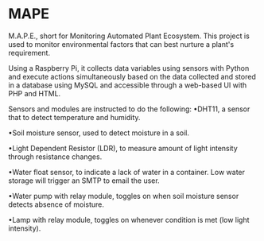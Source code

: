 # MAPE
M.A.P.E., short for Monitoring Automated Plant Ecosystem. This project is used to monitor environmental factors that can best nurture a plant's requirement.

Using a Raspberry Pi, it collects data variables using sensors with Python and execute actions simultaneously based on the data collected and stored in a database using MySQL and accessible through a web-based UI with PHP and HTML.

Sensors and modules are instructed to do the following:
•DHT11, a sensor that to detect temperature and humidity.

•Soil moisture sensor, used to detect moisture in a soil.

•Light Dependent Resistor (LDR), to measure amount of light intensity through resistance changes.

•Water float sensor, to indicate a lack of water in a container. Low water storage will trigger an SMTP to email the user.

•Water pump with relay module, toggles on when soil moisture sensor detects absence of moisture.

•Lamp with relay module, toggles on whenever condition is met (low light intensity).

